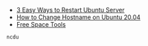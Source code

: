 - [3 Easy Ways to Restart Ubuntu Server](https://linuxhandbook.com/restart-ubuntu-server/)
- [How to Change Hostname on Ubuntu 20.04](https://phoenixnap.com/kb/ubuntu-20-04-change-hostname)
- [Free Space Tools](https://askubuntu.com/questions/73160/how-do-i-find-the-amount-of-free-space-on-my-hard-drive)
```
ncdu
```
